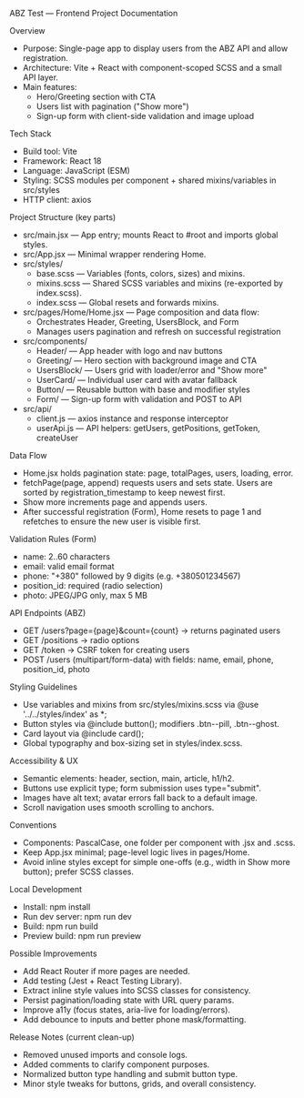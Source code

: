 ABZ Test — Frontend Project Documentation

Overview
- Purpose: Single-page app to display users from the ABZ API and allow registration.
- Architecture: Vite + React with component-scoped SCSS and a small API layer.
- Main features:
  - Hero/Greeting section with CTA
  - Users list with pagination ("Show more")
  - Sign-up form with client-side validation and image upload

Tech Stack
- Build tool: Vite
- Framework: React 18
- Language: JavaScript (ESM)
- Styling: SCSS modules per component + shared mixins/variables in src/styles
- HTTP client: axios

Project Structure (key parts)
- src/main.jsx — App entry; mounts React to #root and imports global styles.
- src/App.jsx — Minimal wrapper rendering Home.
- src/styles/
  - base.scss — Variables (fonts, colors, sizes) and mixins.
  - mixins.scss — Shared SCSS variables and mixins (re-exported by index.scss).
  - index.scss — Global resets and forwards mixins.
- src/pages/Home/Home.jsx — Page composition and data flow:
  - Orchestrates Header, Greeting, UsersBlock, and Form
  - Manages users pagination and refresh on successful registration
- src/components/
  - Header/ — App header with logo and nav buttons
  - Greeting/ — Hero section with background image and CTA
  - UsersBlock/ — Users grid with loader/error and "Show more"
  - UserCard/ — Individual user card with avatar fallback
  - Button/ — Reusable button with base and modifier styles
  - Form/ — Sign-up form with validation and POST to API
- src/api/
  - client.js — axios instance and response interceptor
  - userApi.js — API helpers: getUsers, getPositions, getToken, createUser

Data Flow
- Home.jsx holds pagination state: page, totalPages, users, loading, error.
- fetchPage(page, append) requests users and sets state. Users are sorted by registration_timestamp to keep newest first.
- Show more increments page and appends users.
- After successful registration (Form), Home resets to page 1 and refetches to ensure the new user is visible first.

Validation Rules (Form)
- name: 2..60 characters
- email: valid email format
- phone: "+380" followed by 9 digits (e.g. +380501234567)
- position_id: required (radio selection)
- photo: JPEG/JPG only, max 5 MB

API Endpoints (ABZ)
- GET /users?page={page}&count={count} → returns paginated users
- GET /positions → radio options
- GET /token → CSRF token for creating users
- POST /users (multipart/form-data) with fields: name, email, phone, position_id, photo

Styling Guidelines
- Use variables and mixins from src/styles/mixins.scss via @use '../../styles/index' as *;
- Button styles via @include button(); modifiers .btn--pill, .btn--ghost.
- Card layout via @include card();
- Global typography and box-sizing set in styles/index.scss.

Accessibility & UX
- Semantic elements: header, section, main, article, h1/h2.
- Buttons use explicit type; form submission uses type="submit".
- Images have alt text; avatar errors fall back to a default image.
- Scroll navigation uses smooth scrolling to anchors.

Conventions
- Components: PascalCase, one folder per component with .jsx and .scss.
- Keep App.jsx minimal; page-level logic lives in pages/Home.
- Avoid inline styles except for simple one-offs (e.g., width in Show more button); prefer SCSS classes.

Local Development
- Install: npm install
- Run dev server: npm run dev
- Build: npm run build
- Preview build: npm run preview

Possible Improvements
- Add React Router if more pages are needed.
- Add testing (Jest + React Testing Library).
- Extract inline style values into SCSS classes for consistency.
- Persist pagination/loading state with URL query params.
- Improve a11y (focus states, aria-live for loading/errors).
- Add debounce to inputs and better phone mask/formatting.

Release Notes (current clean-up)
- Removed unused imports and console logs.
- Added comments to clarify component purposes.
- Normalized button type handling and submit button type.
- Minor style tweaks for buttons, grids, and overall consistency.
